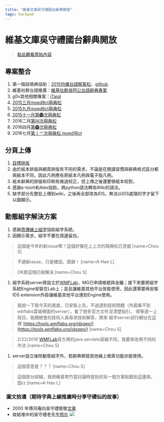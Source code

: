 ```yaml
---
title: "維基文庫吳守禮國台辭典開放"
tags: hackpad
---
```


# 維基文庫吳守禮國台辭典開放

> [點此觀看原始內容](https://g0v.hackpad.tw/7pyxbmwwYOk)


## 專案整合

1.  第一階段萌典協助：[2015均優台語駭客松](https://wikimedians-tw.hackpad.com/2015Hackathon-OpenWuDict-83yidnJy4bi)、[github](https://github.com/g0v/koktai)
2.  維基社群台語推廣：[維基社群吳阿公台語辭典專案](https://wikimedians-tw.hackpad.com/25luKxNEmqB)
3.  g0v其他相關專案：[iTaigi](https://g0v.hackpad.tw/moed7ct-taigi-neologism#iTaigi)
4.  [2015三月moed9ct萌典松](https://g0v.hackpad.tw/3-moed9ct#3-moed9ct)
5.  [2015九月moed6ct萌典松](https://g0v.hackpad.tw/9-moed6ct#9-moed6ct-)
6.  [2015十一月第⓭次萌典松](https://g0v.hackpad.tw/fC9waMmFmnN)
7.  2016二月[第⒁次萌典松](https://g0v.hackpad.tw/oeBceDBeNA2)
8.  2016四月[第⓯次萌典松](https://g0v.hackpad.tw/--Ksr7HH0T9Pd#:h=吳守禮華台辭典整合進入維基文庫)
9.  2016七月[第〡〦次萌典松 moed16ct](https://g0v.hackpad.tw/5u9QrhicuIy)

## 分頁上傳

1.  [目標排版](https://zh.wikisource.org/wiki/%E5%9C%8B%E8%87%BA%E5%B0%8D%E7%85%A7%E6%B4%BB%E7%94%A8%E8%BE%AD%E5%85%B8/%E3%84%85)
2.  由於紙本排版與網頁排版有不同的需求，不論是在閱讀習慣與辭典格式區分都與紙本不同，因此凡例應有原紙本凡例與電子版凡例。
3.  紙本辭典的排版和印刷有做過校正，但上傳之後還要做紙本校對。
4.  感謝a-tsioh和Alex協助，將python語法轉為Wiki的語法。
5.  缺字部分先整批上傳到wiki，之後再全部改為IDS。無法以IDS處理的字才留下以圖顯示。

## 動態組字解決方案

1.  感謝[意傳線上組字](http://xn--v0qr21b.xn--kpry57d/%E7%B7%9A%E4%B8%8A%E7%B5%84%E5%AD%97)協助組字系統。
2.  因顯示需求，組字不要在周邊留白。
> 這個是今年的新issue嗎？這個好像在上上次的萌典松已克服
> [name=Chou S]

> 不適新issue，只是確認。感謝！
> [name=A-Han L]

> OK那這個已經解決
> [name=Chou S]

1.  組字系統server將設立於[WMFLab](https://wikitech.wikimedia.org/wiki/Main_Page)，MG已申請帳號與金鑰；接下來要將組字系統Engine安裝在Lab上；並且讓維基其他平台皆能使用，因此還需要再安裝IDS extension外掛讓維基其他平台連到Engine使用。
> 我說一下我今天的進度，已安裝上去，不過遇到技術問題（外面看不到wbflabs雲端裡面的server），看了很多官方文件沒清楚指引， 得等週一上班日，我跟總會的技術人員尋求技術解答，將來 組字server試行網址在這裡 [https://tools.wmflabs.org/idsgen/](https://tools.wmflabs.org/idsgen/)
> [name=Chou S]

> 2/22/2016 [WMFLab](https://wikitech.wikimedia.org/wiki/Main_Page)官方用的java servlets容器不同，我要來改用不同的作法
> [name=Chou S]


1.  server設立後除動態組字外，若辭典開發其他線上檢索功能亦能使用。
> 這個意思是？？？
> [name=Chou S]

> 這個部分誤植，我把維基育竹苗討論時提到的另一個方案貼錯到這邊來。 囧rz
> [name=A-Han L]



###  圖文拾遺（期待字典上線推廣時分享守禮仙的故事）

- 2000 年傅月庵向吳守禮致敬[文章](http://www.ylib.com/class/topic/show1.asp?Object=gossip&No=1279)
- 故紙堆中的吳守禮老先生[照片](https://www.facebook.com/photo.php?fbid=1045167655519499&set=a.107173652652242.5310.100000788247231&type=3&theater)
![](https://g0vhackmd.blob.core.windows.net/g0v-hackmd-images/upload_ccb0f252b239bbbab737ea397008c4bf)

